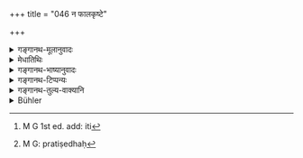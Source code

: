 +++
title = "046 न फालकृष्टे"

+++

<details><summary>गङ्गानथ-मूलानुवादः</summary>

Nor on ploughed land, nor in water, nor on an oven, nor on a mountain, nor in a ruined temple, nor on an ant-hill. (46)
</details>

<details><summary>मेधातिथिः</summary>

चित्याम् अग्न्यर्थ इष्टकाकूटे । **पर्वत**ग्रहणम् अरण्योद्यानोपलक्षणार्थम् । तथा हि विशेषप्रतिषेधो भविष्यति "पर्वतमस्तके" (म्ध् ४.४७) इति । सामान्येन च[^११३] प्रतिषेधे[^११४] पर्वतवासिनाम् अमेहणप्रसङ्गः । **वल्मीकः** कृमिकृतो मृत्तिकासंचयः ॥ ४.४६ ॥


[^११४]:
     M G: pratiṣedhaḥ


[^११३]:
     M G 1st ed. add: iti
</details>

<details><summary>गङ्गानथ-भाष्यानुवादः</summary>

‘*Oven*’—a structure of bricks, for the depositing of fire. ‘*Mountain*’—here stands for forests and gardens; as the mountain-top is going to be specifically forbidden (in the next verse). If the word were really meant to stand for the mountain itself, and the prohibition applied to the mountain as a whole, then people living on the mountains would have to go without passing urine at all.

‘*Ant-hill*’—the mound of earth set up by insects.—(46)
</details>

<details><summary>गङ्गानथ-टिप्पन्यः</summary>

This verse is quoted in *Aparārka* (p. 179);—in *Vīramitrodaya*,
(Āhnika, p. 33), which explains ‘*cityām*’ as the *Śyena* and other
altars built of bricks, or ‘at a place where a dead body has been
cremated’ (according to some); and in connection with ‘dilapidated
temples’ it remarks that, inasmuch as the making of water in *all kinds*
of temples is expressly forbidden, the addition of the epithet
‘dilapidated’, ‘*jīrṇa*’, must be understood to have been added with a
view to the perceptible physical danger involved in the act,—*i*. *e*.,
of loose bricks and other things falling and the like;—‘*Valmīka*’ is
‘the mound of mud collected by a particular kind of insect’

This verse is quoted also in *Smṛtitattva* (p. 329);—in
*Vidhānapārijāta* (II, p. 153);—and in *Nityācārapradīpa*, (p. 250),
which explains ‘*cityām*’ as ‘On a fire-altar.’
</details>

<details><summary>गङ्गानथ-तुल्य-वाक्यानि</summary>

**(verses 4.45-49)  
**

See Comparative notes for [Verse
4.45].
</details>

<details><summary>Bühler</summary>

046	Nor on ploughed land, in water, on an altar of bricks, on a mountain, on the ruins of a temple, nor ever on an ant-hill,
</details>
